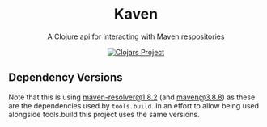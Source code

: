 <div align="center">
  <h1>Kaven</h1>

  <p>
    A Clojure api for interacting with Maven respositories
  </p>

[![Clojars Project](https://img.shields.io/clojars/v/com.kepler16/kaven.svg)](https://clojars.org/com.kepler16/kaven)

</div>

## Dependency Versions

Note that this is using maven-resolver@1.8.2 (and maven@3.8.8) as these are the dependencies used by `tools.build`. In
an effort to allow being used alongside tools.build this project uses the same versions.
